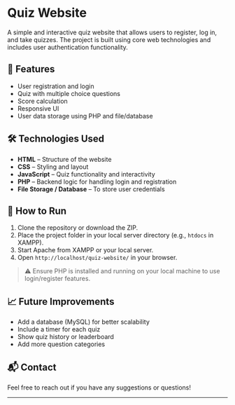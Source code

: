 # Quiz Website

A simple and interactive quiz website that allows users to register, log in, and take quizzes. The project is built using core web technologies and includes user authentication functionality.

## 🚀 Features

- User registration and login
- Quiz with multiple choice questions
- Score calculation
- Responsive UI
- User data storage using PHP and file/database

## 🛠️ Technologies Used

- **HTML** – Structure of the website  
- **CSS** – Styling and layout  
- **JavaScript** – Quiz functionality and interactivity  
- **PHP** – Backend logic for handling login and registration  
- **File Storage / Database** – To store user credentials



## 📌 How to Run

1. Clone the repository or download the ZIP.
2. Place the project folder in your local server directory (e.g., `htdocs` in XAMPP).
3. Start Apache from XAMPP or your local server.
4. Open `http://localhost/quiz-website/` in your browser.

> ⚠️ Ensure PHP is installed and running on your local machine to use login/register features.

## 📈 Future Improvements

- Add a database (MySQL) for better scalability
- Include a timer for each quiz
- Show quiz history or leaderboard
- Add more question categories

## 📬 Contact

Feel free to reach out if you have any suggestions or questions!

---
